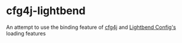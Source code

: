 # cfg4j-lightbend
An attempt to use the binding feature of 
[cfg4j](https://github.com/cfg4j/cfg4j) and 
[Lightbend Config's](https://github.com/lightbend/config) loading features
